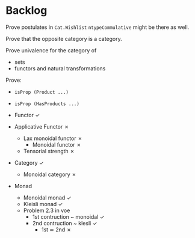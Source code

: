 Backlog
=======

Prove postulates in `Cat.Wishlist`
`ntypeCommulative` might be there as well.

Prove that the opposite category is a category.

Prove univalence for the category of
  * sets
  * functors and natural transformations

Prove:
  * `isProp (Product ...)`
  * `isProp (HasProducts ...)`

* Functor ✓
* Applicative Functor ✗
  * Lax monoidal functor ✗
    * Monoidal functor ✗
  * Tensorial strength ✗
* Category ✓
  * Monoidal category ✗
* Monad
  * Monoidal monad ✓
  * Kleisli monad ✓
  * Problem 2.3 in voe
    * 1st contruction ~ monoidal ✓
    * 2nd contruction ~ klesli ✓
      * 1st ≃ 2nd ✗
